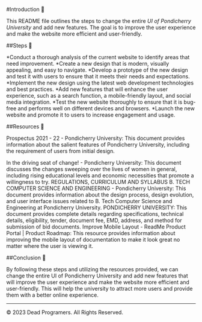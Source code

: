 #Introduction 🌼

This README file outlines the steps to change the entire *UI of Pondicherry University* and add new features. The goal is to improve the user experience and make the website more efficient and user-friendly.


##Steps 👣

*Conduct a thorough analysis of the current website to identify areas that need improvement.
*Create a new design that is modern, visually appealing, and easy to navigate.
*Develop a prototype of the new design and test it with users to ensure that it meets their needs and expectations.
*Implement the new design using the latest web development technologies and best practices.
*Add new features that will enhance the user experience, such as a search function, a mobile-friendly layout, and social media integration.
*Test the new website thoroughly to ensure that it is bug-free and performs well on different devices and browsers.
*Launch the new website and promote it to users to increase engagement and usage.


##Resources 📝

Prospectus 2021 - 22 - Pondicherry University: This document provides information about the salient features of Pondicherry University, including the requirement of users from initial design.

In the driving seat of change! - Pondicherry University: This document discusses the changes sweeping over the lives of women in general, including rising educational levels and economic necessities that promote a willingness to try.
REGULATIONS, CURRICULUM AND SYLLABUS B. TECH COMPUTER SCIENCE AND ENGINEERING - Pondicherry University: This document provides information about the design process, design evolution, and user interface issues related to B. Tech Computer Science and Engineering at Pondicherry University.
PONDICHERRY UNIVERSITY: This document provides complete details regarding specifications, technical details, eligibility, tender, document fee, EMD, address, and method for submission of bid documents.
Improve Mobile Layout - ReadMe Product Portal | Product Roadmap: This resource provides information about improving the mobile layout of documentation to make it look great no matter where the user is viewing it.


##Conclusion 🎀

By following these steps and utilizing the resources provided, we can change the entire UI of Pondicherry University and add new features that will improve the user experience and make the website more efficient and user-friendly. This will help the university to attract more users and provide them with a better online experience.

- - -
© 2023 Dead Programers. All Rights Reserved.
